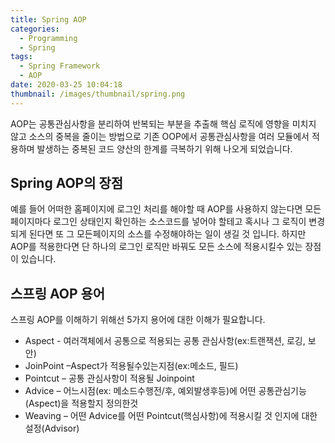 ```yaml
---
title: Spring AOP
categories:
  - Programming
  - Spring
tags:
  - Spring Framework
  - AOP
date: 2020-03-25 10:04:18
thumbnail: /images/thumbnail/spring.png
---
```


AOP는 공통관심사항을 분리하여 반복되는 부분을 추출해 핵심 로직에 영향을 미치지 않고 소스의 중복을 줄이는 방법으로 기존 OOP에서 공통관심사항을 여러 모듈에서 적용하며 발생하는 중복된 코드 양산의 한계를 극복하기 위해 나오게 되었습니다.

## Spring AOP의 장점

예를 들어 어떠한 홈페이지에 로그인 처리를 해야할 때 AOP를 사용하지 않는다면 모든 페이지마다 로그인 상태인지 확인하는 소스코드를 넣어야 할테고 혹시나 그 로직이 변경되게 된다면 또 그 모든페이지의 소스를 수정해야하는 일이 생길 것 입니다. 하지만 AOP를 적용한다면 단 하나의 로그인 로직만 바꿔도 모든 소스에 적용시킬수 있는 장점이 있습니다.

## 스프링 AOP 용어

스프링 AOP를 이해하기 위해선 5가지 용어에 대한 이해가 필요합니다.

- Aspect - 여러객체에서 공통으로 적용되는 공통 관심사항(ex:트랜잭션, 로깅, 보안)
- JoinPoint –Aspect가 적용될수있는지점(ex:메소드, 필드)
- Pointcut – 공통 관심사항이 적용될 Joinpoint
- Advice – 어느시점(ex: 메소드수행전/후, 예외발생후등)에 어떤 공통관심기능(Aspect)을 적용할지 정의한것
- Weaving – 어떤 Advice를 어떤 Pointcut(핵심사항)에 적용시킬 것 인지에 대한 설정(Advisor)
